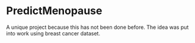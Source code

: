 # PredictMenopause

A unique project because this has not been done before. The idea was put into work using breast cancer dataset.
